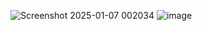 ![Screenshot 2025-01-07 002034](https://github.com/user-attachments/assets/5cebca65-1949-4bf9-aa17-98c312f7db26)
![image](https://github.com/user-attachments/assets/34285d75-2fc3-4725-a750-b56b633316d9)
